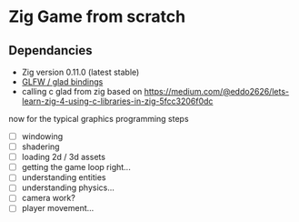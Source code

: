 # Zig Game from scratch

## Dependancies

* Zig version 0.11.0 (latest stable)
* [GLFW / glad bindings](https://gen.glad.sh/#generator=c&api=gl%3D4.6%2Cgles1%3D1.0%2Cvulkan%3D1.3%2Cwgl%3D1.0&profile=gl%3Dcompatibility%2Cgles1%3Dcommon)
* calling c glad from zig based on https://medium.com/@eddo2626/lets-learn-zig-4-using-c-libraries-in-zig-5fcc3206f0dc

now for the typical graphics programming steps
- [ ] windowing
- [ ] shadering
- [ ] loading 2d / 3d assets
- [ ] getting the game loop right...
- [ ] understanding entities
- [ ] understanding physics...
- [ ] camera work?
- [ ] player movement...
